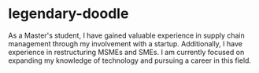 # legendary-doodle
As a Master's student, I have gained valuable experience in supply chain management through my involvement with a startup. Additionally, I have experience in restructuring MSMEs and SMEs. I am currently focused on expanding my knowledge of technology and pursuing a career in this field.
